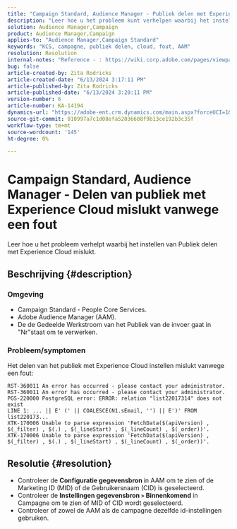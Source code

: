 ```yaml
---
title: "Campaign Standard, Audience Manager - Publiek delen met Experience Cloud mislukt met fout"
description: "Leer hoe u het probleem kunt verhelpen waarbij het instellen van Publiek delen met Experience Cloud mislukt."
solution: Audience Manager,Campaign
product: Audience Manager,Campaign
applies-to: "Audience Manager,Campaign Standard"
keywords: "KCS, campagne, publiek delen, cloud, fout, AAM"
resolution: Resolution
internal-notes: "Reference - : https://wiki.corp.adobe.com/pages/viewpage.action?pageId=1061261145#space-menu-link-content  Resolved in - https://jira.corp.adobe.com/browse/CAMP-34744"
bug: false
article-created-by: Zita Rodricks
article-created-date: "6/13/2024 3:17:11 PM"
article-published-by: Zita Rodricks
article-published-date: "6/13/2024 3:20:11 PM"
version-number: 6
article-number: KA-14194
dynamics-url: "https://adobe-ent.crm.dynamics.com/main.aspx?forceUCI=1&pagetype=entityrecord&etn=knowledgearticle&id=0497d9fd-9729-ef11-840a-002248084fbb"
source-git-commit: 010997a7c1d08efa52036608f9b13ce192b3c35f
workflow-type: tm+mt
source-wordcount: '145'
ht-degree: 0%

---
```


# Campaign Standard, Audience Manager - Delen van publiek met Experience Cloud mislukt vanwege een fout


Leer hoe u het probleem verhelpt waarbij het instellen van Publiek delen met Experience Cloud mislukt.

## Beschrijving {#description}


### Omgeving

- Campaign Standard - People Core Services.
- Adobe Audience Manager (AAM).
- De de Gedeelde Werkstroom van het Publiek van de invoer gaat in &quot;Nr&quot;staat om te verwerken.




### Probleem/symptomen

Het delen van het publiek met Experience Cloud instellen mislukt vanwege een fout:


```
RST-360011 An error has occurred - please contact your administrator.
RST-360011 An error has occurred - please contact your administrator.
PGS-220000 PostgreSQL error: ERROR: relation "list22017314" does not exist
LINE 1: ... || E' (' || COALESCE(N1.sEmail, '') || E')' FROM list220173...
XTK-170006 Unable to parse expression 'FetchData($(apiVersion) , $(_filter) , $(.) , $(_lineStart) , $(_lineCount) , $(_order))'.
XTK-170006 Unable to parse expression 'FetchData($(apiVersion) , $(_filter) , $(.) , $(_lineStart) , $(_lineCount) , $(_order))'.
```













## Resolutie {#resolution}


- Controleer de <b>Configuratie gegevensbron </b>in AAM om te zien of de Marketing ID (MID) of de Gebruikersnaam (CID) is geselecteerd.
- Controleer de <b>Instellingen gegevensbron `>`  Binnenkomend</b> in Campagne om te zien of MID of CID wordt geselecteerd.
- Controleer of zowel de AAM als de campagne dezelfde id-instellingen gebruiken.











